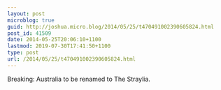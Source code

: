 ```yaml
---
layout: post
microblog: true
guid: http://joshua.micro.blog/2014/05/25/t470491002390605824.html
post_id: 41509
date: 2014-05-25T20:06:10+1100
lastmod: 2019-07-30T17:41:50+1100
type: post
url: /2014/05/25/t470491002390605824.html
---
```

Breaking: Australia to be renamed to The Straylia.
